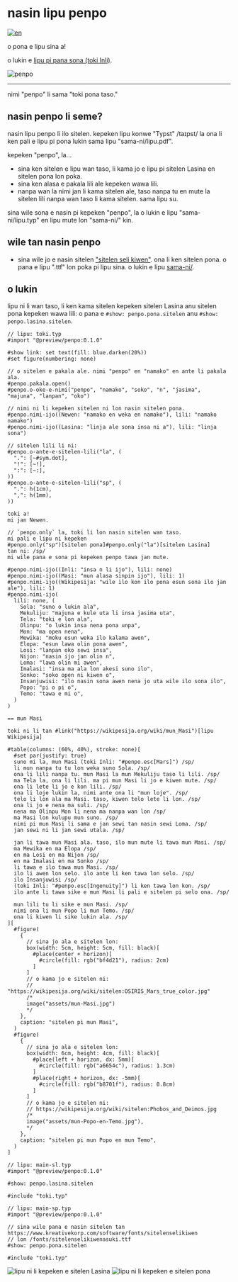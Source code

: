 # nasin lipu penpo

[![en](https://img.shields.io/badge/lang-en-red.svg)](README.md)

o pona e lipu sina a!

o lukin e [lipu pi pana sona (toki Inli)](https://github.com/Vanille-N/penpo.typ/releases/download/v0.1.0/lipu-sona.pdf).

<picture>
  <source media="(prefers-color-scheme: dark)" srcset="logo/penpo-dark.svg">
  <img alt="penpo" src="logo/penpo-light.svg">
</picture>

---

nimi "penpo" li sama "toki pona taso."

## nasin penpo li seme?

nasin lipu penpo li ilo sitelen.
kepeken lipu konwe "Typst" /taɪpst/ la ona li ken pali e lipu
pi pona lukin sama lipu "sama-ni/lipu.pdf".

kepeken "penpo", la...
- sina ken sitelen e lipu wan taso, li kama jo e lipu pi
  sitelen Lasina en sitelen pona lon poka.
- sina ken alasa e pakala lili ale kepeken wawa lili.
- nanpa wan la nimi jan li kama sitelen ale,
  taso nanpa tu en mute la sitelen lili nanpa wan taso
  li kama sitelen. sama lipu su.

sina wile sona e nasin pi kepeken "penpo",
la o lukin e lipu "sama-ni/lipu.typ" en
lipu mute lon "sama-ni/" kin.

## wile tan nasin penpo

- sina wile jo e nasin sitelen
  ["sitelen seli kiwen"](https://www.kreativekorp.com/software/fonts/sitelenselikiwen/).
  ona li ken sitelen pona.
  o pana e lipu ".ttf" lon poka pi lipu sina.
  o lukin e lipu [sama-ni/](https://github.com/Vanille-N/penpo.typ/tree/v0.1.0/sama-ni).

## o lukin

lipu ni li wan taso, li ken kama sitelen kepeken sitelen Lasina anu sitelen pona
kepeken wawa lili: o pana e `#show: penpo.pona.sitelen` anu `#show: penpo.lasina.sitelen`.

```typ
// lipu: toki.typ
#import "@preview/penpo:0.1.0"

#show link: set text(fill: blue.darken(20%))
#set figure(numbering: none)

// o sitelen e pakala ale. nimi "penpo" en "namako" en ante li pakala ala.
#penpo.pakala.open()
#penpo.o-oke-e-nimi("penpo", "namako", "soko", "n", "jasima", "majuna", "lanpan", "oko")

// nimi ni li kepeken sitelen ni lon nasin sitelen pona.
#penpo.nimi-ijo((Newen: "namako en weka en namako"), lili: "namako namako")
#penpo.nimi-ijo((Lasina: "linja ale sona insa ni a"), lili: "linja sona")

// sitelen lili li ni:
#penpo.o-ante-e-sitelen-lili("la", (
  ".": [~#sym.dot],
  "!": [~!],
  ":": [~:],
))
#penpo.o-ante-e-sitelen-lili("sp", (
  ".": h(1cm),
  ",": h(1mm),
))

toki a!
mi jan Newen.

// `penpo.only` la, toki li lon nasin sitelen wan taso.
mi pali e lipu ni kepeken
#penpo.only("sp")[sitelen pona]#penpo.only("la")[sitelen Lasina]
tan ni: /sp/
mi wile pana e sona pi kepeken penpo tawa jan mute.

#penpo.nimi-ijo((Inli: "insa n li ijo"), lili: none)
#penpo.nimi-ijo((Masi: "mun alasa sinpin ijo"), lili: 1)
#penpo.nimi-ijo((Wikipesija: "wile ilo kon ilo pona esun sona ilo jan ale"), lili: 1)
#penpo.nimi-ijo(
  lili: none, (
    Sola: "suno o lukin ala",
    Mekuliju: "majuna e kule uta li insa jasima uta",
    Tela: "toki e lon ala",
    Olinpu: "o lukin insa nena pona unpa",
    Mon: "ma open nena",
    Mewika: "moku esun weka ilo kalama awen",
    Elopa: "esun lawa olin pona awen",
    Losi: "lanpan oko sewi insa",
    Nijon: "nasin ijo jan olin n",
    Loma: "lawa olin mi awen",
    Imalasi: "insa ma ala lon akesi suno ilo",
    Sonko: "soko open ni kiwen o",
    Insanjuwisi: "ilo nasin sona awen nena jo uta wile ilo sona ilo",
    Popo: "pi o pi o",
    Temo: "tawa e mi o",
  )
)

== mun Masi

toki ni li tan #link("https://wikipesija.org/wiki/mun_Masi")[lipu Wikipesija]

#table(columns: (60%, 40%), stroke: none)[
  #set par(justify: true)
  suno mi la, mun Masi (toki Inli: "#penpo.esc[Mars]") /sp/
  li mun nanpa tu tu lon weka suno Sola. /sp/
  ona li lili nanpa tu. mun Masi la mun Mekuliju taso li lili. /sp/
  ma Tela la, ona li lili. ma pi mun Masi li jo e kiwen mute. /sp/
  ona li lete li jo e kon lili. /sp/
  ona li loje lukin la, nimi ante ona li "mun loje". /sp/
  telo li lon ala ma Masi. taso, kiwen telo lete li lon. /sp/
  ona li jo e nena ma suli. /sp/
  nena ma Olinpu Mon li nena ma nanpa wan lon /sp/
  ma Masi lon kulupu mun suno. /sp/
  nimi pi mun Masi li sama e jan sewi tan nasin sewi Loma. /sp/
  jan sewi ni li jan sewi utala. /sp/

  jan li tawa mun Masi ala. taso, ilo mun mute li tawa mun Masi. /sp/
  ma Mewika en ma Elopa /sp/
  en ma Losi en ma Nijon /sp/
  en ma Imalasi en ma Sonko /sp/
  li tawa e ilo tawa mun Masi. /sp/
  ilo li awen lon selo. ilo ante li ken tawa lon selo. /sp/
  ilo Insanjuwisi /sp/
  (toki Inli: "#penpo.esc[Ingenuity]") li ken tawa lon kon. /sp/
  ilo ante li tawa sike e mun Masi li pali e sitelen pi selo ona. /sp/

  mun lili tu li sike e mun Masi. /sp/
  nimi ona li mun Popo li mun Temo. /sp/
  ona li kiwen li sike lukin ala. /sp/
][
  #figure(
    {
      // sina jo ala e sitelen lon:
      box(width: 5cm, height: 5cm, fill: black)[
        #place(center + horizon)[
          #circle(fill: rgb("bf4d21"), radius: 2cm)
        ]
      ]
      // o kama jo e sitelen ni:
      // "https://wikipesija.org/wiki/sitelen:OSIRIS_Mars_true_color.jpg"
      /*
      image("assets/mun-Masi.jpg")
      */
    },
    caption: "sitelen pi mun Masi",
  )
  #figure(
    {
      // sina jo ala e sitelen lon:
      box(width: 6cm, height: 4cm, fill: black)[
        #place(left + horizon, dx: 5mm)[
          #circle(fill: rgb("a6654c"), radius: 1.3cm)
        ]
        #place(right + horizon, dx: -5mm)[
          #circle(fill: rgb("b8701f"), radius: 0.8cm)
        ]
      ]
      // o kama jo e sitelen ni:
      // https://wikipesija.org/wiki/sitelen:Phobos_and_Deimos.jpg
      /*
      image("assets/mun-Popo-en-Temo.jpg"),
      */
    },
    caption: "sitelen pi mun Popo en mun Temo",
  )
]
```
```typ
// lipu: main-sl.typ
#import "@preview/penpo:0.1.0"

#show: penpo.lasina.sitelen

#include "toki.typ"
```
```typ
// lipu: main-sp.typ
#import "@preview/penpo:0.1.0"

// sina wile pana e nasin sitelen tan https://www.kreativekorp.com/software/fonts/sitelenselikiwen
// lon /fonts/sitelenselikiwenasuki.ttf
#show: penpo.pona.sitelen

#include "toki.typ"
```
![lipu ni li kepeken e sitelen Lasina](sama-ni/main-sl.svg)
![lipu ni li kepeken e sitelen pona](sama-ni/main-sp.svg)

